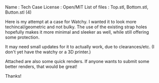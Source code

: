 Name : Tech Case
License : Open/MIT
List of files : Top.stl, Bottom.stl, Button.stl (4)

Here is my attempt at a case for Watchy. I wanted it to look more techincal/geometric and not bulky. The use of the existing strap holes hopefully makes it more minimal and sleeker as well, while still offering some protection.

It may need small updates for it to actually work, due to clearances/etc. (I don't yet have the watchy or a 3D printer.)

Attached are also some quick renders. If anyone wants to submit some better renders, that would be great!

Thanks!
